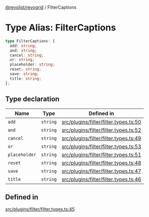 [@revolist/revogrid](README.md) / FilterCaptions

# Type Alias: FilterCaptions

```ts
type FilterCaptions: {
  add: string;
  and: string;
  cancel: string;
  or: string;
  placeholder: string;
  reset: string;
  save: string;
  title: string;
};
```

## Type declaration

| Name | Type | Defined in |
| ------ | ------ | ------ |
| `add` | `string` | [src/plugins/filter/filter.types.ts:50](https://github.com/revolist/revogrid/blob/13683f406d4444f1320602b1f5f5b66b213da3f8/src/plugins/filter/filter.types.ts#L50) |
| `and` | `string` | [src/plugins/filter/filter.types.ts:52](https://github.com/revolist/revogrid/blob/13683f406d4444f1320602b1f5f5b66b213da3f8/src/plugins/filter/filter.types.ts#L52) |
| `cancel` | `string` | [src/plugins/filter/filter.types.ts:49](https://github.com/revolist/revogrid/blob/13683f406d4444f1320602b1f5f5b66b213da3f8/src/plugins/filter/filter.types.ts#L49) |
| `or` | `string` | [src/plugins/filter/filter.types.ts:53](https://github.com/revolist/revogrid/blob/13683f406d4444f1320602b1f5f5b66b213da3f8/src/plugins/filter/filter.types.ts#L53) |
| `placeholder` | `string` | [src/plugins/filter/filter.types.ts:51](https://github.com/revolist/revogrid/blob/13683f406d4444f1320602b1f5f5b66b213da3f8/src/plugins/filter/filter.types.ts#L51) |
| `reset` | `string` | [src/plugins/filter/filter.types.ts:48](https://github.com/revolist/revogrid/blob/13683f406d4444f1320602b1f5f5b66b213da3f8/src/plugins/filter/filter.types.ts#L48) |
| `save` | `string` | [src/plugins/filter/filter.types.ts:47](https://github.com/revolist/revogrid/blob/13683f406d4444f1320602b1f5f5b66b213da3f8/src/plugins/filter/filter.types.ts#L47) |
| `title` | `string` | [src/plugins/filter/filter.types.ts:46](https://github.com/revolist/revogrid/blob/13683f406d4444f1320602b1f5f5b66b213da3f8/src/plugins/filter/filter.types.ts#L46) |

## Defined in

[src/plugins/filter/filter.types.ts:45](https://github.com/revolist/revogrid/blob/13683f406d4444f1320602b1f5f5b66b213da3f8/src/plugins/filter/filter.types.ts#L45)
